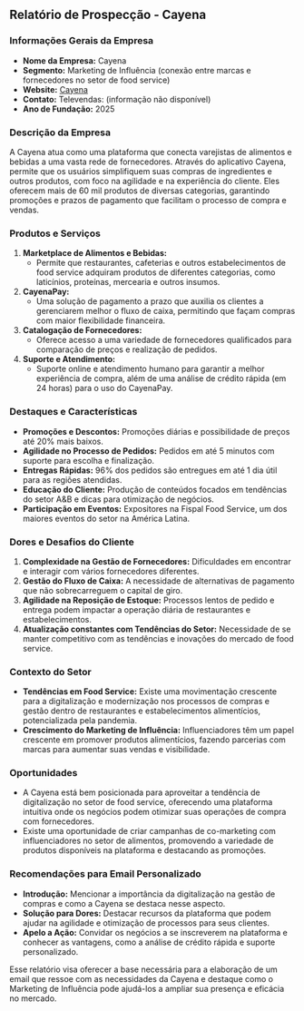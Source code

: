 ## Relatório de Prospecção - Cayena

### Informações Gerais da Empresa
- **Nome da Empresa:** Cayena
- **Segmento:** Marketing de Influência (conexão entre marcas e fornecedores no setor de food service)
- **Website:** [Cayena](https://cayena.com)
- **Contato:** Televendas: (informação não disponível)
- **Ano de Fundação:** 2025

### Descrição da Empresa
A Cayena atua como uma plataforma que conecta varejistas de alimentos e bebidas a uma vasta rede de fornecedores. Através do aplicativo Cayena, permite que os usuários simplifiquem suas compras de ingredientes e outros produtos, com foco na agilidade e na experiência do cliente. Eles oferecem mais de 60 mil produtos de diversas categorias, garantindo promoções e prazos de pagamento que facilitam o processo de compra e vendas.

### Produtos e Serviços
1. **Marketplace de Alimentos e Bebidas:**
   - Permite que restaurantes, cafeterias e outros estabelecimentos de food service adquiram produtos de diferentes categorias, como laticínios, proteínas, mercearia e outros insumos.
2. **CayenaPay:**
   - Uma solução de pagamento a prazo que auxilia os clientes a gerenciarem melhor o fluxo de caixa, permitindo que façam compras com maior flexibilidade financeira.
3. **Catalogação de Fornecedores:**
   - Oferece acesso a uma variedade de fornecedores qualificados para comparação de preços e realização de pedidos.
4. **Suporte e Atendimento:**
   - Suporte online e atendimento humano para garantir a melhor experiência de compra, além de uma análise de crédito rápida (em 24 horas) para o uso do CayenaPay.

### Destaques e Características
- **Promoções e Descontos:** Promoções diárias e possibilidade de preços até 20% mais baixos.
- **Agilidade no Processo de Pedidos:** Pedidos em até 5 minutos com suporte para escolha e finalização.
- **Entregas Rápidas:** 96% dos pedidos são entregues em até 1 dia útil para as regiões atendidas.
- **Educação do Cliente:** Produção de conteúdos focados em tendências do setor A&B e dicas para otimização de negócios.
- **Participação em Eventos:** Expositores na Fispal Food Service, um dos maiores eventos do setor na América Latina.

### Dores e Desafios do Cliente
1. **Complexidade na Gestão de Fornecedores:** Dificuldades em encontrar e interagir com vários fornecedores diferentes.
2. **Gestão do Fluxo de Caixa:** A necessidade de alternativas de pagamento que não sobrecarreguem o capital de giro.
3. **Agilidade na Reposição de Estoque:** Processos lentos de pedido e entrega podem impactar a operação diária de restaurantes e estabelecimentos.
4. **Atualização constantes com Tendências do Setor:** Necessidade de se manter competitivo com as tendências e inovações do mercado de food service.

### Contexto do Setor
- **Tendências em Food Service:** Existe uma movimentação crescente para a digitalização e modernização nos processos de compras e gestão dentro de restaurantes e estabelecimentos alimentícios, potencializada pela pandemia.
- **Crescimento do Marketing de Influência:** Influenciadores têm um papel crescente em promover produtos alimentícios, fazendo parcerias com marcas para aumentar suas vendas e visibilidade.

### Oportunidades
- A Cayena está bem posicionada para aproveitar a tendência de digitalização no setor de food service, oferecendo uma plataforma intuitiva onde os negócios podem otimizar suas operações de compra com fornecedores.
- Existe uma oportunidade de criar campanhas de co-marketing com influenciadores no setor de alimentos, promovendo a variedade de produtos disponíveis na plataforma e destacando as promoções.

### Recomendações para Email Personalizado
- **Introdução:** Mencionar a importância da digitalização na gestão de compras e como a Cayena se destaca nesse aspecto.
- **Solução para Dores:** Destacar recursos da plataforma que podem ajudar na agilidade e otimização de processos para seus clientes.
- **Apelo a Ação:** Convidar os negócios a se inscreverem na plataforma e conhecer as vantagens, como a análise de crédito rápida e suporte personalizado.

Esse relatório visa oferecer a base necessária para a elaboração de um email que ressoe com as necessidades da Cayena e destaque como o Marketing de Influência pode ajudá-los a ampliar sua presença e eficácia no mercado.